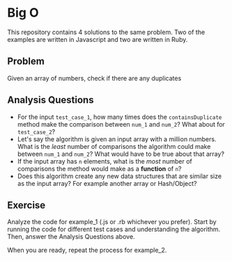 # Big O

This repository contains 4 solutions to the same problem. Two of the examples are written in Javascript and two are written in Ruby.

## Problem

Given an array of numbers, check if there are any duplicates

## Analysis Questions

* For the input `test_case_1`, how many times does the `containsDuplicate` method make the comparison between `num_1` and `num_2`? What about for `test_case_2`?
* Let's say the algorithm is given an input array with a million numbers. What is the *least* number of comparisons the algorithm could make between `num_1` and `num_2`? What would have to be true about that array?
* If the input array has `n` elements, what is the *most* number of comparisons the method would make as a **function** of `n`?
* Does this algorithm create any new data structures that are similar size as the input array? For example another array or Hash/Object?

## Exercise

Analyze the code for example_1 (.js or .rb whichever you prefer). Start by running the code for different test cases and understanding the algorithm. Then, answer the Analysis Questions above.

When you are ready, repeat the process for example_2.
